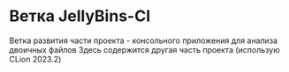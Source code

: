 # Ветка JellyBins-CI
Ветка развития части проекта - консольного приложения для анализа двоичных файлов
Здесь содержится другая часть проекта (использую CLion 2023.2)
